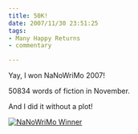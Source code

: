 ```yaml
--- 
title: 50K!
date: 2007/11/30 23:51:25
tags: 
- Many Happy Returns
- commentary

---
```


Yay, I won NaNoWriMo 2007!

50834 words of fiction in November.

And I did it without a plot!

<a href="http://www.dale.emery.name/nano/wp-content/uploads/2007/11/nano_07_winner_large.gif" title="NaNoWriMo Winner"><img src="http://www.dale.emery.name/nano/wp-content/uploads/2007/11/nano_07_winner_large.gif" alt="NaNoWriMo Winner" /></a>

